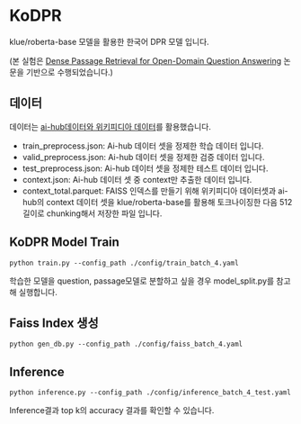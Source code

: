 # KoDPR
klue/roberta-base 모델을 활용한 한국어 DPR 모델 입니다.

(본 실험은 [Dense Passage Retrieval for Open-Domain Question Answering](https://arxiv.org/abs/2004.04906) 논문을 기반으로 수행되었습니다.)

## 데이터
데이터는 [ai-hub데이터와 위키피디아 데이터](https://drive.google.com/drive/folders/1Vs4pTehFCmPNgak3MxhRHbyuIGN-hCSx?usp=sharing)를 활용했습니다. 

- train_preprocess.json: Ai-hub 데이터 셋을 정제한 학습 데이터 입니다.
- valid_preprocess.json: Ai-hub 데이터 셋을 정제한 검증 데이터 입니다.
- test_preprocess.json: Ai-hub 데이터 셋을 정제한 테스트 데이터 입니다.
- context.json: Ai-hub 데이터 셋 중 context만 추출한 데이터 입니다.
- context_total.parquet: FAISS 인덱스를 만들기 위해 위키피디아 데이터셋과 ai-hub의 context 데이터 셋을 klue/roberta-base를 활용해 토크나이징한 다음 512 길이로 chunking해서 저장한 파일 입니다.

## KoDPR Model Train
```
python train.py --config_path ./config/train_batch_4.yaml
```

학습한 모델을 question, passage모델로 분할하고 싶을 경우 model_split.py를 참고해 실행합니다.


## Faiss Index 생성
```
python gen_db.py --config_path ./config/faiss_batch_4.yaml
```

## Inference
```
python inference.py --config_path ./config/inference_batch_4_test.yaml
```

Inference결과 top k의 accuracy 결과를 확인할 수 있습니다.


